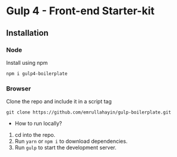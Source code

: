 # Gulp 4 - Front-end Starter-kit

## Installation

### Node
Install using npm

    npm i gulp4-boilerplate


### Browser
Clone the repo and include it in a script tag

    git clone https://github.com/emrullahayin/gulp-boilerplate.git


- How to run locally?

1. cd into the repo.
2. Run `yarn` or `npm i` to download dependencies.
3. Run `gulp` to start the development server.
